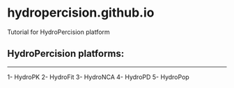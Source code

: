 # hydropercision.github.io

Tutorial for HydroPercision platform

## HydroPercision platforms:

--------------------------------------------------------------------------------

1- HydroPK 2- HydroFit 3- HydroNCA 4- HydroPD 5- HydroPop
